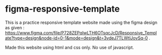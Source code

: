 # figma-responsive-template

This is a practice responsive template website made using the figma design as given : https://www.figma.com/file/P728ZEPqIwLTH6OTsqcJcD/Responsive_Template?type=design&node-id=0-1&mode=design&t=3vdeJ7TLWtlJovSq-0 .

Made this website using html and css only. No use of javascript.
